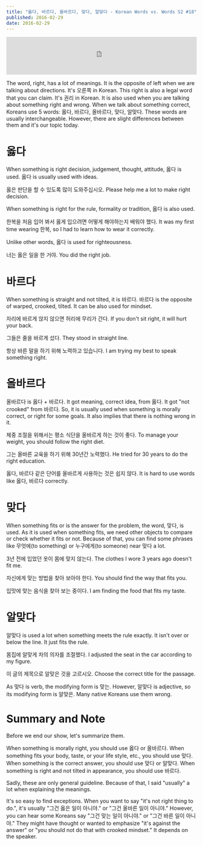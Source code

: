 ```yaml
---
title: "옳다, 바르다, 올바르다, 맞다, 알맞다 - Korean Words vs. Words S2 #18"
published: 2016-02-29
date: 2016-02-29
---
```

<iframe id="audio_iframe" src="https://www.podbean.com/media/player/dx67f-5d16b1?skin=8" width="100%" height="100" frameborder="0" scrolling="no"></iframe>

The word, right, has a lot of meanings. It is the opposite of left when we are talking about directions. It's 오른쪽 in Korean. This right is also a legal word that you can claim. It's 권리 in Korean. It is also used when you are talking about something right and wrong. When we talk about something correct, Koreans use 5 words: 옳다, 바르다, 올바르다, 맞다, 알맞다. These words are usually interchangeable. However, there are slight differences between them and it's our topic today. 


#  옳다

When something is right decision, judgement, thought, attitude, 옳다 is used. 옳다 is usually used with ideas.

옳은 판단을 할 수 있도록 많이 도와주십시오. 
Please help me a lot to make right decision. 

When something is right for the rule, formality or tradition, 옳다 is also used. 

한복을 처음 입어 봐서 옳게 입으려면 어떻게 해야하는지 배워야 했다. 
It was my first time wearing 한복, so I had to learn how to wear it correctly. 

Unlike other words, 옳다 is used for righteousness. 

너는 옳은 일을 한 거야. 
You did the right job.


#  바르다

When something is straight and not tilted, it is 바르다. 바르다 is the opposite of warped, crooked, tilted. It can be also used for mindset.



자리에 바르게 앉지 않으면 허리에 무리가 간다. 
If you don't sit right, it will hurt your back. 

그들은 줄을 바르게 섰다. 
They stood in straight line. 

항상 바른 말을 하기 위해 노력하고 있습니다. 
I am trying my best to speak something right. 




#  올바르다

올바르다 is 옳다 + 바르다. It got meaning, correct idea, from 옳다. It got "not crooked" from 바르다. So, it is usually used when something is morally correct, or right for some goals. It also implies that there is nothing wrong in it. 



체중 조절을 위해서는 평소 식단을 올바르게 하는 것이 좋다. 
To manage your weight, you should follow the right diet.

그는 올바른 교육을 하기 위해 30년간 노력했다. 
He tried for 30 years to do the right education. 

옳다, 바르다 같은 단어를 올바르게 사용하는 것은 쉽지 않다. 
It is hard to use words like 옳다, 바르다 correctly. 




#  맞다

When something fits or is the answer for the problem, the word, 맞다, is used. As it is used when something fits, we need other objects to compare or check whether it fits or not. Because of that, you can find some phrases like 무엇에(to something) or 누구에게(to someone) near 맞다 a lot. 



3년 전에 입었던 옷이 몸에 맞지 않는다. 
The clothes I wore 3 years ago doesn't fit me. 

자신에게 맞는 방법을 찾아 보아야 한다. 
You should find the way that fits you. 

입맛에 맞는 음식을 찾아 보는 중이다. 
I am finding the food that fits my taste. 




#  알맞다

알맞다 is used a lot when something meets the rule exactly. It isn't over or below the line. It just fits the rule. 



몸집에 알맞게 차의 의자를 조절했다. 
I adjusted the seat in the car according to my figure. 

이 글의 제목으로 알맞은 것을 고르시오. 
Choose the correct title for the passage. 




As 맞다 is verb, the modifying form is 맞는. However, 알맞다 is adjective, so its modifying form is 알맞은. Many native Koreans use them wrong. 


#  Summary and Note

Before we end our show, let's summarize them. 

When something is morally right, you should use 옳다 or 올바르다. 
When something fits your body, taste, or your life style, etc., you should use 맞다. 
When something is the correct answer, you should use 맞다 or 알맞다. 
When something is right and not tilted in appearance, you should use 바르다. 

Sadly, these are only general guideline. Because of that, I said "usually" a lot when explaining the meanings.

It's so easy to find exceptions. When you want to say "it's not right thing to do.", it's usually "그건 옳은 일이 아니야." or "그건 올바른 일이 아니야." However, you can hear some Koreans say "그건 맞는 일이 아니야." or "그건 바른 일이 아니야." They might have thought or wanted to emphasize "it's against the answer" or "you should not do that with crooked mindset." It depends on the speaker. 
